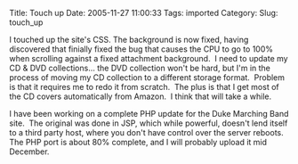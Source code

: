Title: Touch up
Date: 2005-11-27 11:00:33
Tags: imported
Category: 
Slug: touch_up

<p>I touched up the site's CSS.  The background is now fixed, having discovered that finially fixed the bug that causes the CPU to go to 100% when scrolling against a fixed attachment background.&nbsp; I need to update my CD &amp; DVD collections... the DVD collection won't be hard, but I'm in the process of moving my CD collection to a different storage format.&nbsp; Problem is that it requires me to redo it from scratch.&nbsp; The plus is that I get most of the CD covers automatically from Amazon.&nbsp; I think that will take a while.<br />
</p>
<p>I have been working on a complete PHP update for the Duke Marching Band site.&nbsp; The original was done in JSP, which while powerful, doesn't lend itself to a third party host, where you don't have control over the server reboots.&nbsp; The PHP port is about 80% complete, and I will probably upload it mid December.<br />
</p>
